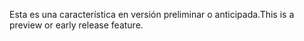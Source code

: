 <span data-ttu-id="902b5-101">Esta es una característica en versión preliminar o anticipada.</span><span class="sxs-lookup"><span data-stu-id="902b5-101">This is a preview or early release feature.</span></span>